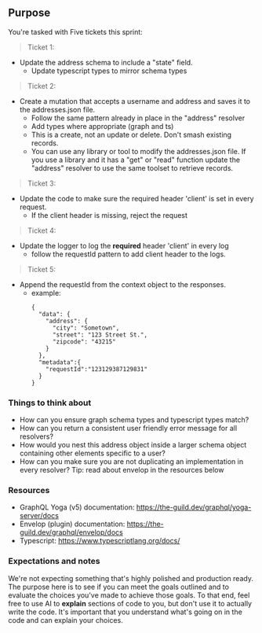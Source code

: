 ## Purpose

You're tasked with Five tickets this sprint:

> Ticket 1:

- Update the address schema to include a "state" field.
  - Update typescript types to mirror schema types

> Ticket 2:

- Create a mutation that accepts a username and address and saves it to the addresses.json file.
  - Follow the same pattern already in place in the "address" resolver
  - Add types where appropriate (graph and ts)
  - This is a create, not an update or delete. Don't smash existing records.
  - You can use any library or tool to modify the addresses.json file. If you use a library and it has a "get" or "read" function update the "address" resolver to use the same toolset to retrieve records.

> Ticket 3:

- Update the code to make sure the required header 'client' is set in every request.
  - If the client header is missing, reject the request

> Ticket 4:

- Update the logger to log the **required** header 'client' in every log
  - follow the requestId pattern to add client header to the logs.

> Ticket 5:

- Append the requestId from the context object to the responses.
  - example:
    ```
    {
      "data": {
        "address": {
          "city": "Sometown",
          "street": "123 Street St.",
          "zipcode": "43215"
        }
      },
      "metadata":{
        "requestId":"123129387129831"
      }
    }
    ```

### Things to think about

- How can you ensure graph schema types and typescript types match?
- How can you return a consistent user friendly error message for all resolvers?
- How would you nest this address object inside a larger schema object containing other elements specific to a user?
- How can you make sure you are not duplicating an implementation in every resolver? Tip: read about envelop in the resources below

### Resources

- GraphQL Yoga (v5) documentation: https://the-guild.dev/graphql/yoga-server/docs
- Envelop (plugin) documentation: https://the-guild.dev/graphql/envelop/docs
- Typescript: https://www.typescriptlang.org/docs/

### Expectations and notes

We're not expecting something that's highly polished and production ready. The purpose here is to see if you can meet the goals outlined and to evaluate the choices you've made to achieve those goals. To that end, feel free to use AI to **explain** sections of code to you, but don't use it to actually write the code. It's important that you understand what's going on in the code and can explain your choices.
